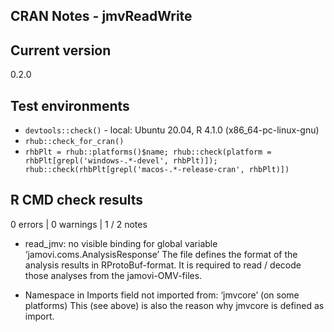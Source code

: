 ## CRAN Notes - jmvReadWrite

## Current version
0.2.0

## Test environments
* ``devtools::check()`` - local: Ubuntu 20.04, R 4.1.0 (x86_64-pc-linux-gnu)
* ``rhub::check_for_cran()``
* ``rhbPlt = rhub::platforms()$name; rhub::check(platform = rhbPlt[grepl('windows-.*-devel', rhbPlt)]); rhub::check(rhbPlt[grepl('macos-.*-release-cran', rhbPlt)])``

## R CMD check results
0 errors | 0 warnings | 1 / 2 notes

* read_jmv: no visible binding for global variable ‘jamovi.coms.AnalysisResponse’
  The file defines the format of the analysis results in RProtoBuf-format.
  It is required to read / decode those analyses from the jamovi-OMV-files.
  
* Namespace in Imports field not imported from: ‘jmvcore’ (on some platforms)
  This (see above) is also the reason why jmvcore is defined as import.
